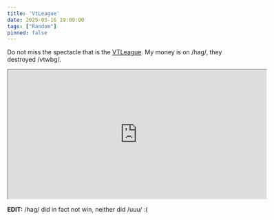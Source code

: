 ```yaml
---
title: 'VtLeague'
date: 2025-03-16 19:00:00
tags: ["Random"]
pinned: false
---
```


Do not miss the spectacle that is the [VTLeague](https://implyingrigged.info/wiki//vt/_League_8). My money is on /hag/, they destroyed /vtwbg/.

<iframe width="600" height="300" style="display: block; margin: auto;"
src="https://cytu.be/r/vtleague">
</iframe>

**EDIT:** /hag/ did in fact not win, neither did /uuu/ :(
